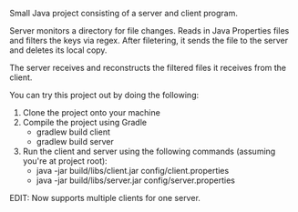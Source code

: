 Small Java project consisting of a server and client program.

Server monitors a directory for file changes. Reads in Java Properties files and filters the keys via regex. After filetering, it sends the file to the server and deletes its local copy.

The server receives and reconstructs the filtered files it receives from the client.

You can try this project out by doing the following:
 1. Clone the project onto your machine
 2. Compile the project using Gradle
	- gradlew build client
	- gradlew build server
 3. Run the client and server using the following commands (assuming you're at project root):
	- java -jar build/libs/client.jar config/client.properties
	- java -jar build/libs/server.jar config/server.properties

EDIT: Now supports multiple clients for one server.

